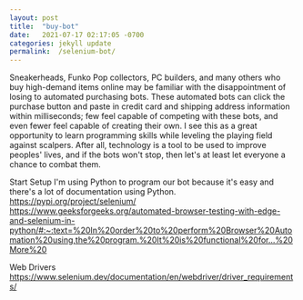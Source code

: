 ```yaml
---
layout:	post
title:	"buy-bot"
date:	2021-07-17 02:17:05 -0700
categories:	jekyll update
permalink:	/selenium-bot/
---
```

Sneakerheads, Funko Pop collectors, PC builders, and many others who buy high-demand items online may be familiar with the disappointment of losing to automated purchasing bots. These automated bots can click the purchase button and paste in credit card and shipping address information within milliseconds; few feel capable of competing with these bots, and even fewer feel capable of creating their own. I see this as a great opportunity to learn programming skills while leveling the playing field against scalpers. After all, technology is a tool to be used to improve peoples' lives, and if the bots won't stop, then let's at least let everyone a chance to combat them.

Start
Setup
I'm using Python to program our bot because it's easy and there's a lot of documentation using Python.
https://pypi.org/project/selenium/ 
https://www.geeksforgeeks.org/automated-browser-testing-with-edge-and-selenium-in-python/#:~:text=%20In%20order%20to%20perform%20Browser%20Automation%20using,the%20program.%20It%20is%20functional%20for...%20More%20

Web Drivers
https://www.selenium.dev/documentation/en/webdriver/driver_requirements/
 
